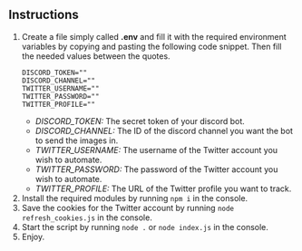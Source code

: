 ## Instructions

1. Create a file simply called **.env** and fill it with the required environment variables by copying and pasting the following code snippet. Then fill the needed values between the quotes.
    ```<!-- prettier-ignore -->
    DISCORD_TOKEN=""
    DISCORD_CHANNEL=""
    TWITTER_USERNAME=""
    TWITTER_PASSWORD=""
    TWITTER_PROFILE=""
    ```
    - _DISCORD_TOKEN:_ The secret token of your discord bot.
    - _DISCORD_CHANNEL:_ The ID of the discord channel you want the bot to send the images in.
    - _TWITTER_USERNAME:_ The username of the Twitter account you wish to automate.
    - _TWITTER_PASSWORD:_ The password of the Twitter account you wish to automate.
    - _TWITTER_PROFILE:_ The URL of the Twitter profile you want to track.
2. Install the required modules by running `npm i` in the console.
3. Save the cookies for the Twitter account by running `node refresh_cookies.js` in the console.
4. Start the script by running `node .` or `node index.js` in the console.
5. Enjoy.
